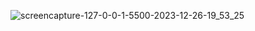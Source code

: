 ![screencapture-127-0-0-1-5500-2023-12-26-19_53_25](https://github.com/RidloGhifary/kfc-loading-animation/assets/117726043/7fe704b3-4798-42a8-930d-716592845c8f)
